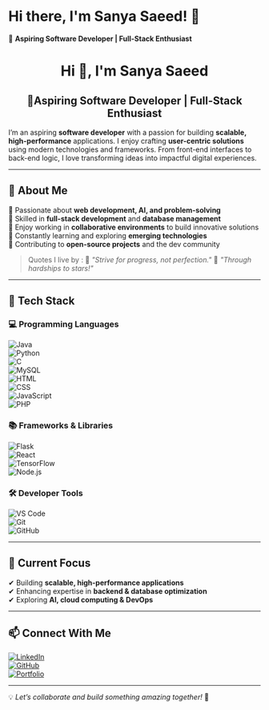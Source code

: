 # Hi there, I'm Sanya Saeed! 👋  

🚀 **Aspiring Software Developer | Full-Stack Enthusiast**  

<h1 align="center">Hi 👋, I'm Sanya Saeed</h1>
<h2 align="center"><b>🚀Aspiring Software Developer | Full-Stack Enthusiast </b></h2>

I’m an aspiring **software developer** with a passion for building **scalable, high-performance** applications. I enjoy crafting **user-centric solutions** using modern technologies and frameworks. From front-end interfaces to back-end logic, I love transforming ideas into impactful digital experiences.

---

## 🔹 About Me  
🔹 Passionate about **web development, AI, and problem-solving**  
🔹 Skilled in **full-stack development** and **database management**  
🔹 Enjoy working in **collaborative environments** to build innovative solutions  
🔹 Constantly learning and exploring **emerging technologies**  
🔹 Contributing to **open-source projects** and the dev community  

> Quotes I live by :
🔹 *"Strive for progress, not perfection."*
🔹 *"Through hardships to stars!"*  

---

## 🔧 Tech Stack  

### 💻 Programming Languages  
![Java](https://img.shields.io/badge/-Java-007396?style=flat&logo=java&logoColor=white)  
![Python](https://img.shields.io/badge/-Python-3776AB?style=flat&logo=python&logoColor=white)  
![C](https://img.shields.io/badge/-C-A8B9CC?style=flat&logo=c&logoColor=white)  
![MySQL](https://img.shields.io/badge/-MySQL-4479A1?style=flat&logo=mysql&logoColor=white)  
![HTML](https://img.shields.io/badge/-HTML5-E34F26?style=flat&logo=html5&logoColor=white)  
![CSS](https://img.shields.io/badge/-CSS3-1572B6?style=flat&logo=css3&logoColor=white)  
![JavaScript](https://img.shields.io/badge/-JavaScript-F7DF1E?style=flat&logo=javascript&logoColor=black)  
![PHP](https://img.shields.io/badge/-PHP-777BB4?style=flat&logo=php&logoColor=white)  

### 📚 Frameworks & Libraries  
![Flask](https://img.shields.io/badge/-Flask-000000?style=flat&logo=flask&logoColor=white)  
![React](https://img.shields.io/badge/-React-61DAFB?style=flat&logo=react&logoColor=black)  
![TensorFlow](https://img.shields.io/badge/-TensorFlow-FF6F00?style=flat&logo=tensorflow&logoColor=white)  
![Node.js](https://img.shields.io/badge/-Node.js-339933?style=flat&logo=node.js&logoColor=white)  

### 🛠 Developer Tools  
![VS Code](https://img.shields.io/badge/-VS%20Code-007ACC?style=flat&logo=visual-studio-code&logoColor=white)  
![Git](https://img.shields.io/badge/-Git-F05032?style=flat&logo=git&logoColor=white)  
![GitHub](https://img.shields.io/badge/-GitHub-181717?style=flat&logo=github&logoColor=white)  

---

## 📌 Current Focus  
✔ Building **scalable, high-performance applications**  
✔ Enhancing expertise in **backend & database optimization**  
✔ Exploring **AI, cloud computing & DevOps**  

---

## 📫 Connect With Me  
[![LinkedIn](https://img.shields.io/badge/-LinkedIn-0077B5?style=flat&logo=linkedin&logoColor=white)](https://www.linkedin.com/in/sanyasaeed2911/)  
[![GitHub](https://img.shields.io/badge/-GitHub-181717?style=flat&logo=github&logoColor=white)](https://github.com/Sanya2911)  
[![Portfolio](https://img.shields.io/badge/-Portfolio-ff9800?style=flat&logo=google-chrome&logoColor=white)](https://dev-portfolio-ss.vercel.app/)  

---

💡 *Let’s collaborate and build something amazing together!* 🚀  
